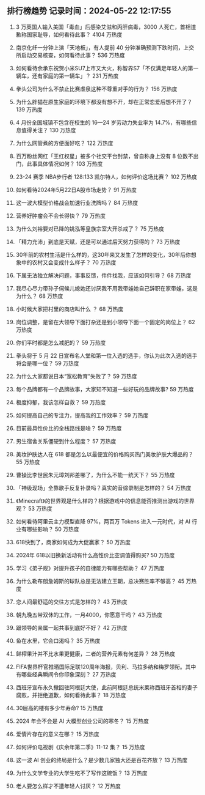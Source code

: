 
## 排行榜趋势 记录时间：2024-05-22 12:17:55
  
  1. 3 万英国人输入美国「毒血」后感染艾滋和丙肝病毒，3000 人死亡，首相道歉称国家耻辱，如何看待此事？ 4104 万热度
    
  2. 南京化纤一分钟上演「天地板」，有人提前 40 分钟准确预测下跌时间，上交所启动交易核查，如何看待此事？ 536 万热度
    
  3. 如何看待余承东祝贺小米SU7上市又大火，称智界S7「不仅满足年轻人的第一辆车，还有家庭的第一辆车」？ 231 万热度
    
  4. 拳头公司为什么不禁止比赛虐泉这种不尊重对手的行为？ 156 万热度
    
  5. 为什么胖猫在原生家庭的环境下都没有想不开，却在正常恋爱后想不开了？ 139 万热度
    
  6. 4 月份全国城镇不包含在校生的 16—24 岁劳动力失业率为 14.7%，有哪些信息值得关注？ 130 万热度
    
  7. 为什么网管煮的方便面好吃？ 122 万热度
    
  8. 百万粉丝网红「王红权星」被多个社交平台封禁，曾自称身上没有 8 位数不出门，此事具体情况如何？ 103 万热度
    
  9. 23-24 赛季 NBA步行者 128:133 凯尔特人，如何评价这场比赛？ 102 万热度
    
  10. 如何看待2024年5月22日A股市场走势？ 91 万热度
    
  11. 这一波大模型价格战会加速行业洗牌吗？ 84 万热度
    
  12. 营养好肿瘤会不会长得快？ 79 万热度
    
  13. 为什么刘裕要对已降的姚泓等皇族宗室大开杀戒了？ 75 万热度
    
  14. 「精力充沛」到底是天赋，还是可以通过后天努力获得的？ 73 万热度
    
  15. 30年前的农村生活是什么样的，这30年来又发生了怎样的变化，30年后你想象中的农村又会变成什么样子？ 70 万热度
    
  16. 下属无法独立解决问题，事事反馈，件件找我，应该如何引导？ 68 万热度
    
  17. 我尽心尽力带孙子伺候儿媳她还讨厌我不用我带娃她自己辞职在家带娃，这是为什么？ 68 万热度
    
  18. 小时候大家把村里的商店叫什么 ？ 68 万热度
    
  19. 岗位调整，是留在大领导下面打杂还是到小领导下面一个固定的岗位上？ 62 万热度
    
  20. 你们平时都是怎么减肥的？ 59 万热度
    
  21. 拳头将于 5 月 22 日宣布名人堂和第一位入选的选手，你认为此次入选的选手将会是哪一位？ 59 万热度
    
  22. 为什么大家都说日本“宽松教育”失败了？ 59 万热度
    
  23. 每个品牌都有一个品牌故事，大家知不知道一些好玩的品牌故事? 59 万热度
    
  24. 极度抑郁，我该怎样自救？ 59 万热度
    
  25. 如何提高自己的专注力，提高我的工作效率？ 59 万热度
    
  26. 目前最具性价比的全栈路线是啥？ 59 万热度
    
  27. 男生宿舍关系僵硬到什么程度？ 57 万热度
    
  28. 美妆护肤达人在 618 都是怎么以最便宜的价格购买热门美妆护肤大爆品的？ 55 万热度
    
  29. 曹操比李世民朱元璋刘邦差哪了，为什么不能一统天下？ 55 万热度
    
  30. 「神级现场」全靠歌手反复补录吗？真实的音综录制是怎样的？ 54 万热度
    
  31. 《Minecraft》的世界观是什么样的？根据游戏中的信息能否推测出游戏的世界观？ 53 万热度
    
  32. 如何看待阿里云主力模型直降 97%，两百万 Tokens 进入一元时代，对 AI 行业有哪些影响？ 50 万热度
    
  33. 618快到了，商家如何成为大促赢家？ 50 万热度
    
  34. 2024年 618以旧换新活动有什么高性价比空调值得购买? 50 万热度
    
  35. 学习《弟子规》对提升孩子的自律能力有哪些帮助？ 47 万热度
    
  36. 为什么勒布朗詹姆斯的球队总是无法建立王朝，总决赛胜率不够高？ 45 万热度
    
  37. 恋人间最舒适的交往方式是怎样的？ 43 万热度
    
  38. 朝九晚五带双休的工作，一月4000，你愿意干吗？ 43 万热度
    
  39. 跟领导的亲属一起共事到底好不好？ 42 万热度
    
  40. 鱼在水里，它会口渴吗？ 35 万热度
    
  41. 鲜榨果汁并不比水果更健康，二者的营养元素有何差异？ 28 万热度
    
  42. FIFA世界杯官推晒国际足联120周年海报，贝利、马拉多纳和梅罗领衔。其中有哪些经典瞬间令你印象深刻？ 27 万热度
    
  43. 西班牙宣布永久撤回驻阿根廷大使，此前阿根廷总统米莱称西班牙首相的妻子腐败，并拒绝道歉，如何看待此事？ 18 万热度
    
  44. 30层高的楼有多少年寿命? 15 万热度
    
  45. 2024 年会不会是 AI 大模型创业公司的寒冬？ 15 万热度
    
  46. 爱情片存在的意义在哪？ 15 万热度
    
  47. 如何评价电视剧《庆余年第二季》11-12 集？ 15 万热度
    
  48. 这一波 AI 创业的终局是什么？是少数几家独大还是百花齐放？ 13 万热度
    
  49. 为什么文学专业的大学生吃不了写作这碗饭？ 13 万热度
    
  50. 老人要怎么样才不遭年轻人讨厌？ 12 万热度
    